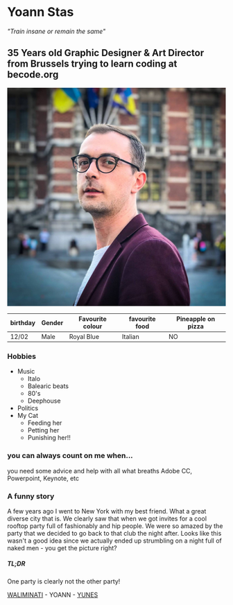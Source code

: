 # Yoann Stas
*"Train insane or remain the same"*

## 35 Years old Graphic Designer & Art Director from Brussels trying to learn coding at becode.org

![](32147504_10156394731763910_1223547044879138816_o.jpg)


| birthday | Gender| Favourite colour |favourite food | Pineapple on pizza
|---|---|---|---|---| 
| 12/02 | Male | Royal Blue |Italian |  NO


### Hobbies 
* Music
  * Italo
  * Balearic beats
  * 80's
  * Deephouse
* Politics
* My Cat 
  * Feeding her
  * Petting her
  * Punishing her!!

### you can always count on me when...
you need some advice and help with all what breaths Adobe CC, Powerpoint, Keynote, etc

### A funny story
A few years ago I went to New York with my best friend. What a great diverse city that is. We clearly saw that when we got invites for a cool rooftop party full of fashionably and hip people. We were so amazed by the party that we decided to go back to that club the night after. Looks like this wasn't a good idea since we actually ended up strumbling on a night full of naked men - you get the picture right? 

#####  TL;DR
One party is clearly not the other party!


[WALIMINATI](https://www.google.com) - YOANN - [YUNES](https://www.google.com)
